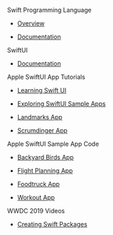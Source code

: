 Swift Programming Language

* [Overview](https://developer.apple.com/swift/)

* [Documentation](https://docs.swift.org/swift-book/documentation/the-swift-programming-language/)
  
SwiftUI

* [Documentation](https://developer.apple.com/xcode/swiftui/)

Apple SwiftUI App Tutorials

* [Learning Swift UI](https://developer.apple.com/tutorials/swiftui-concepts)

* [Exploring SwiftUI Sample Apps](https://developer.apple.com/tutorials/Sample-Apps)

* [Landmarks App](https://developer.apple.com/tutorials/swiftui/creating-and-combining-views)

* [Scrumdinger App](https://developer.apple.com/tutorials/app-dev-training/getting-started-with-scrumdinger)

Apple SwiftUI Sample App Code

* [Backyard Birds App](https://developer.apple.com/documentation/swiftui/backyard-birds-sample)

* [Flight Planning App](https://developer.apple.com/documentation/weatherkit/fetching_weather_forecasts_with_weatherkit)

* [Foodtruck App](https://developer.apple.com/documentation/swiftui/food_truck_building_a_swiftui_multiplatform_app)

* [Workout App](https://developer.apple.com/documentation/healthkit/workouts_and_activity_rings/building_a_multidevice_workout_app)

WWDC 2019 Videos

* [Creating Swift Packages](https://developer.apple.com/videos/play/wwdc2019/410) 
